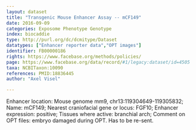 ```yaml
---
layout: dataset  
title: "Transgenic Mouse Enhancer Assay -- mCF149"  
date: 2016-09-09  
categories: Exposome Phenotype Genotype  
index: biocaddie  
type: http://purl.org/dc/dcmitype/Dataset  
datatypes: ["Enhancer reporter data","OPT images"]  
identifier: FB00000186  
rights: https://www.facebase.org/methods/policies/  
page: https://www.facebase.org/data/record/#1/legacy:dataset/id=4505  
taxa: NCBITaxon:10090  
references: PMID:18836445  
author: "Axel Visel"  

---
```

 Enhancer location: Mouse genome mm9, chr13:119304649-119305832; Name: mCF149; Nearest craniofacial gene or locus: FGF10; Enhancer expression: positive; Tissues where active: branchial arch; Comment on OPT files: embryo damaged during OPT. Has to be re-sent.   

